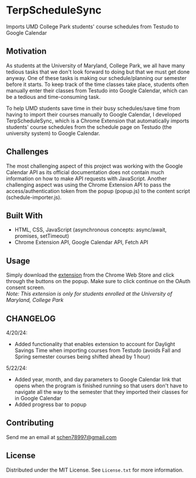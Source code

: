 # TerpScheduleSync

Imports UMD College Park students' course schedules from Testudo to Google Calendar

## Motivation

As students at the University of Maryland, College Park, we all have many tedious tasks that we don't look forward to doing but that we must get done anyway. One of these tasks is making our schedule/planning our semester before it starts. To keep track of the time classes take place, students often manually enter their classes from Testudo into Google Calendar, which can be a tedious and time-consuming task.

To help UMD students save time in their busy schedules/save time from having to import their courses manually to Google Calendar, I developed TerpScheduleSync, which is a Chrome Extension that automatically imports students' course schedules from the schedule page on Testudo (the university system) to Google Calendar.

## Challenges

The most challenging aspect of this project was working with the Google Calendar API as its official documentation does not contain much information on how to make API requests with JavaScript. Another challenging aspect was using the Chrome Extension API to pass the access/authentication token from the popup (popup.js) to the content script (schedule-importer.js).

## Built With

- HTML, CSS, JavaScript (asynchronous concepts: async/await, promises, setTimeout)
- Chrome Extension API, Google Calendar API, Fetch API

## Usage

Simply download the [extension](https://chromewebstore.google.com/detail/terpschedulesync/jddhjnjljjagidpbanbfbacadiejbogn) from the Chrome Web Store and click through the buttons on the popup. Make sure to click continue on the OAuth consent screen. <br>
<em>Note: This extension is only for students enrolled at the University of Maryland, College Park </em>

## CHANGELOG

4/20/24: 
- Added functionality that enables extension to account for Daylight Savings Time when importing courses from Testudo (avoids Fall and Spring semester courses being shifted ahead by 1 hour)

5/22/24: 
- Added year, month, and day parameters to Google Calendar link that opens when the program is finished running so that users don't have to navigate all the way to the semester that they imported their classes for in Google Calendar
- Added progress bar to popup

## Contributing
Send me an email at schen78997@gmail.com

## License

Distributed under the MIT License. See `License.txt` for more information.
